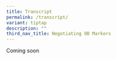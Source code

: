 ```yaml
---
title: Transcript
permalink: /transcript/
variant: tiptap
description: ""
third_nav_title: Negotiating OB Markers
---
```

<p>Coming soon</p>